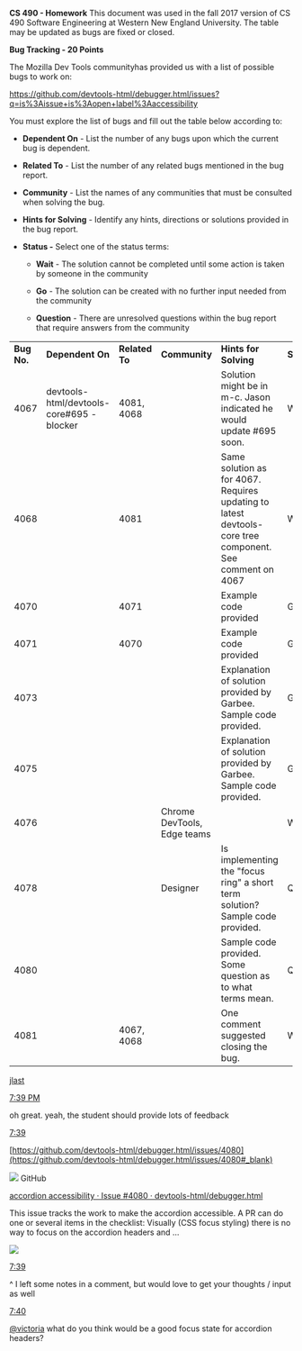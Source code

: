 **CS 490 - Homework**
This document was used in the fall 2017 version of CS 490 Software Engineering at Western New England University. The table may be updated as bugs are fixed or closed. 

**Bug Tracking - 20 Points**

The Mozilla Dev Tools communityhas provided us with a list of possible bugs to work on:

https://github.com/devtools-html/debugger.html/issues?q=is%3Aissue+is%3Aopen+label%3Aaccessibility

You must explore the list of bugs and fill out the table below according
to:

  - **Dependent On** - List the number of any bugs upon which the
    current bug is dependent.

  - **Related To** - List the number of any related bugs mentioned in
    the bug report.

  - **Community** - List the names of any communities that must be
    consulted when solving the bug.

  - **Hints for Solving** - Identify any hints, directions or solutions
    provided in the bug report.

  - **Status -** Select one of the status terms:
    
      - **Wait** - The solution cannot be completed until some action is
        taken by someone in the community
    
      - **Go** - The solution can be created with no further input
        needed from the community
    
      - **Question** - There are unresolved questions within the bug
        report that require answers from the
community

|              |                                            |                |                             |                                                                                                          |            |
| ------------ | ------------------------------------------ | -------------- | --------------------------- | -------------------------------------------------------------------------------------------------------- | ---------- |
| **Bug No.** | **Dependent On**                           | **Related To** | **Community**               | **Hints for Solving**                                                                                    | **Status** |
| 4067         | devtools-html/devtools-core\#695 - blocker | 4081, 4068     |                             | Solution might be in m-c. Jason indicated he would update \#695 soon.                                    | Wait       |
| 4068         |                                            | 4081           |                             | Same solution as for 4067. Requires updating to latest devtools-core tree component. See comment on 4067 | Wait       |
| 4070         |                                            | 4071           |                             | Example code provided                                                                                    | Go         |
| 4071         |                                            | 4070           |                             | Example code provided                                                                                    | Go         |
| 4073         |                                            |                |                             | Explanation of solution provided by Garbee. Sample code provided.                                        | Go         |
| 4075         |                                            |                |                             | Explanation of solution provided by Garbee. Sample code provided.                                        | Go         |
| 4076         |                                            |                | Chrome DevTools, Edge teams |                                                                                                          | Wait       |
| 4078         |                                            |                | Designer                    | Is implementing the "focus ring" a short term solution? Sample code provided.                            | Question   |
| 4080         |                                            |                |                             | Sample code provided. Some question as to what terms mean.                                               | Question   |
| 4081         |                                            | 4067, 4068     |                             | One comment suggested closing the bug.                                                                   | Wait       |

[jlast](https://devtools-html.slack.com/team/U3UH6CSLR#_blank)

[7:39
PM](https://devtools-html.slack.com/archives/C3VTFTCBY/p1505777957000083#_blank)

oh great. yeah, the student should provide lots of
feedback

[7:39](https://devtools-html.slack.com/archives/C3VTFTCBY/p1505777959000106#_blank)

[https://github.com/devtools-html/debugger.html/issues/4080](https://github.com/devtools-html/debugger.html/issues/4080#_blank)

![](media/image1.png) GitHub

[accordion accessibility · Issue \#4080 ·
devtools-html/debugger.html](https://github.com/devtools-html/debugger.html/issues/4080#_blank)

This issue tracks the work to make the accordion accessible. A PR can do
one or several items in the checklist: Visually (CSS focus styling)
there is no way to focus on the accordion headers and
...

![](media/image2.png)

[7:39](https://devtools-html.slack.com/archives/C3VTFTCBY/p1505777988000176#_blank)

^ I left some notes in a comment, but would love to get your thoughts /
input as
well

[7:40](https://devtools-html.slack.com/archives/C3VTFTCBY/p1505778010000195#_blank)

[@victoria](https://devtools-html.slack.com/team/U5E02H0AH#_blank) what
do you think would be a good focus state for accordion headers?
